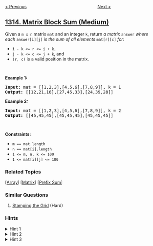 <!--|This file generated by command(leetcode description); DO NOT EDIT.    |-->
<!--+----------------------------------------------------------------------+-->
<!--|@author    awesee <openset.wang@gmail.com>                           |-->
<!--|@link      https://github.com/awesee                                 |-->
<!--|@home      https://github.com/awesee/leetcode                        |-->
<!--+----------------------------------------------------------------------+-->

[< Previous](../decompress-run-length-encoded-list "Decompress Run-Length Encoded List")
　　　　　　　　　　　　　　　　
[Next >](../sum-of-nodes-with-even-valued-grandparent "Sum of Nodes with Even-Valued Grandparent")

## [1314. Matrix Block Sum (Medium)](https://leetcode.com/problems/matrix-block-sum "矩阵区域和")

<p>Given a <code>m x n</code> matrix <code>mat</code> and an integer <code>k</code>, return <em>a matrix</em> <code>answer</code> <em>where each</em> <code>answer[i][j]</code> <em>is the sum of all elements</em> <code>mat[r][c]</code> <em>for</em>:</p>

<ul>
	<li><code>i - k &lt;= r &lt;= i + k,</code></li>
	<li><code>j - k &lt;= c &lt;= j + k</code>, and</li>
	<li><code>(r, c)</code> is a valid position in the matrix.</li>
</ul>

<p>&nbsp;</p>
<p><strong>Example 1:</strong></p>

<pre>
<strong>Input:</strong> mat = [[1,2,3],[4,5,6],[7,8,9]], k = 1
<strong>Output:</strong> [[12,21,16],[27,45,33],[24,39,28]]
</pre>

<p><strong>Example 2:</strong></p>

<pre>
<strong>Input:</strong> mat = [[1,2,3],[4,5,6],[7,8,9]], k = 2
<strong>Output:</strong> [[45,45,45],[45,45,45],[45,45,45]]
</pre>

<p>&nbsp;</p>
<p><strong>Constraints:</strong></p>

<ul>
	<li><code>m ==&nbsp;mat.length</code></li>
	<li><code>n ==&nbsp;mat[i].length</code></li>
	<li><code>1 &lt;= m, n, k &lt;= 100</code></li>
	<li><code>1 &lt;= mat[i][j] &lt;= 100</code></li>
</ul>

### Related Topics
  [[Array](../../tag/array/README.md)]
  [[Matrix](../../tag/matrix/README.md)]
  [[Prefix Sum](../../tag/prefix-sum/README.md)]

### Similar Questions
  1. [Stamping the Grid](../stamping-the-grid) (Hard)

### Hints
<details>
<summary>Hint 1</summary>
How to calculate the required sum for a cell (i,j) fast ?
</details>

<details>
<summary>Hint 2</summary>
Use the concept of cumulative sum array.
</details>

<details>
<summary>Hint 3</summary>
Create a cumulative sum matrix where dp[i][j] is the sum of all cells in the rectangle from (0,0) to (i,j), use inclusion-exclusion idea.
</details>
